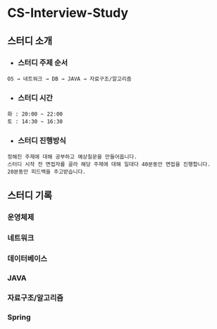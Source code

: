 # CS-Interview-Study
## 스터디 소개 
- ### 스터디 주제 순서
```
OS → 네트워크 → DB → JAVA → 자료구조/알고리즘
```
- ### 스터디 시간
```
화 : 20:00 ~ 22:00
토 : 14:30 ~ 16:30
```
- ### 스터디 진행방식
```
정해진 주제에 대해 공부하고 예상질문을 만들어옵니다.
스터디 시작 전 면접자를 골라 해당 주제에 대해 일대다 40분동안 면접을 진행합니다.
20분동안 피드백을 주고받습니다. 
```
## 스터디 기록

### 운영체제


### 네트워크


### 데이터베이스


### JAVA


### 자료구조/알고리즘


### Spring
